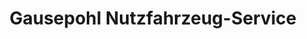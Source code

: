 ---
title: "Gausepohl Nutzfahrzeug-Service"
url: /neuenkirchen-voerden/gausepohl-nutzfahrzeug-service/
shop: Allgemein
---